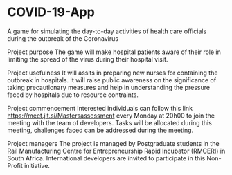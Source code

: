 # COVID-19-App
A game for simulating the day-to-day activities of health care officials during the outbreak of the Coronavirus

Project purpose
The game will make hospital patients aware of their role in limiting the spread of the virus during their hospital visit.

Project usefulness
It will assits in preparing new nurses for containing the outbreak in hospitals. 
It will raise public awareness on the significance of taking precautionary measures and help in understanding the pressure faced by hospitals due to resource contraints. 

Project commencement
Interested individuals can follow this link https://meet.jit.si/Mastersassessment every Monday at 20h00 to join the meeting with the team of developers. 
Tasks will be allocated during this meeting, challenges faced can be addressed during the meeting. 

Project managers
The project is managed by Postgraduate students in the Rail Manufacturing Centre for Entrepreneurship Rapid Incubator (RMCERI) in South Africa.
International developers are invited to participate in this Non-Profit initiative. 
